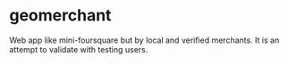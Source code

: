 geomerchant
===========

Web app like mini-foursquare but by local and verified merchants. It is an attempt to validate with testing users.
